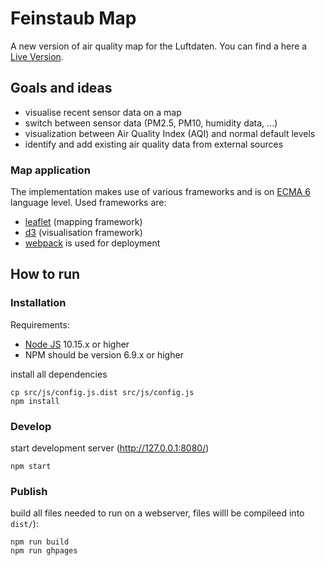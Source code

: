 # Feinstaub Map
A new version of air quality map for the Luftdaten. 
You can find a here a [Live Version](https://maps.luftdaten.info/).

## Goals and ideas
* visualise recent sensor data on a map
* switch between sensor data (PM2.5, PM10, humidity data, ...)
* visualization between Air Quality Index (AQI) and normal default levels
* identify and add existing air quality data from external sources

### Map application
The implementation makes use of various frameworks and is on [ECMA 6](https://developer.mozilla.org/de/docs/Web/JavaScript) language level. Used frameworks are:
* [leaflet](http://leafletjs.com/) (mapping framework)
* [d3](https://d3js.org/) (visualisation framework)
* [webpack](https://webpack.github.io/) is used for deployment

## How to run
### Installation
Requirements:
* [Node JS](https://nodejs.org/) 10.15.x or higher
* NPM should be version 6.9.x or higher

install all dependencies
```
cp src/js/config.js.dist src/js/config.js
npm install
```

### Develop
start development server (http://127.0.0.1:8080/)
```
npm start
```

### Publish
build all files needed to run on a webserver, files willl be compileed into `dist/`):
```
npm run build
npm run ghpages
```
